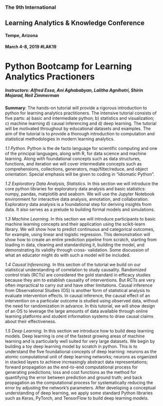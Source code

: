 ### The 9th International
## Learning Analytics & Knowledge Conference
#### Tempe, Arizona
#### March 4-8, 2019 #LAK19


# Python Bootcamp for Learning Analytics Practioners

##### Instructors: Alfred Essa, Ani Aghababyan, Lalitha Agnihotri, Shirin Mojarad, Neil Zimmerman

<b>Summary</b>: The hands-on tutorial will provide a rigorous introduction to python for learning analytics practitioners. The intensive tutorial consists of five parts: a) basic and intermediate python; b) statistics and visualization; c) machine learning d) causal inferencing and d) deep learning. The tutorial will be motivated throughout by educational datasets and examples. The aim of the tutorial is to provide a thorough introduction to computation and statistical methodologies in modern learning analytics.

<i>1.1 Python.</i> Python is the de facto language for scientific computing and one of the principal languages, along with R, for data science and machine learning. Along with foundational concepts such as data structures, functions, and iteration we will cover intermediate concepts such as comprehensions, collections, generators, map/filter/reduce, and object orientation. Special emphasis will be given to coding in “idiomatic Python”.

<i>1.2 Exploratory Data Analysis, Statistics.</i> In this section we will introduce the core python libraries for exploratory data analysis and basic statistics: numpy, pandas, matplotlib and seaborn. We will use the Jupyter Notebook environment for interactive data analysis, annotation, and collaboration. Exploratory data analysis is a foundational step for deriving insights from data. It also serves as a prelude to building formal models and simulations.

<i>1.3 Machine Learning.</i> In this section we will introduce participants to basic machine learning concepts and their application using the scikit-learn library. We will show how to predict continuous and categorical outcomes, for example, using linear and logistic regression. This demonstration will show how to create an entire prediction pipeline from scratch, starting from loading in data, cleaning and standardizing it, building the model, and demonstrating its validity through cross- validation. Some discussion of what an educator might do with such a model will be included.

<i>1.4 Causal Inferencing.</i> In this section of the tutorial we build on our statistical understanding of correlation to study causality. Randomized control trials (RCTs) are considered the gold standard in efficacy studies because they aim to establish causality of interventions. But RCTs are very often impractical to carry out and have other limitations. Causal inference from Observational Studies (OS) is another form of statistical analysis to evaluate intervention effects. In causal inference, the causal effect of an intervention on a particular outcome is studied using observed data, without the need for randomization in advance. In this tutorial, we will show design of an OS to leverage the large amounts of data available through online learning platforms and student information systems to draw causal claims about their effectiveness.

<i>1.5 Deep Learning.</i> In this section we introduce how to build deep learning models. Deep learning is one of the fastest growing areas of machine learning and is particularly well suited for very large datasets. We begin by building a toy deep learning model by scratch in python. This is to understand the five foundational concepts of deep learning: neurons as the atomic computational unit of deep learning networks; neurons as organized in stacked layers to achieve increasingly abstract data representations; forward propagation as the end-to-end computational process for generating predictions; loss and cost functions as the method for quantifying the error between prediction and ground truth; and back propagation as the computational process for systematically reducing the error by adjusting the network’s parameters. After developing a conceptual understanding of deep learning, we apply some standard Python libraries such as Keras, PyTorch, and TensorFlow to build deep learning models.

